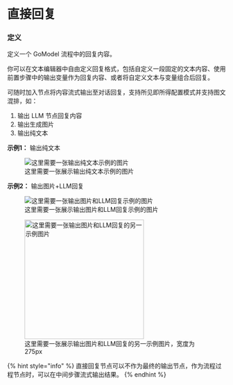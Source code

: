 # 直接回复
### 定义

定义一个 GoModel 流程中的回复内容。

你可以在文本编辑器中自由定义回复格式，包括自定义一段固定的文本内容、使用前置步骤中的输出变量作为回复内容、或者将自定义文本与变量组合后回复。

可随时加入节点将内容流式输出至对话回复，支持所见即所得配置模式并支持图文混排，如：

1. 输出 LLM 节点回复内容
2. 输出生成图片
3. 输出纯文本

**示例1：** 输出纯文本

<figure>
  <img src="../../../path/to/output_example.png" alt="这里需要一张输出纯文本示例的图片">
  <figcaption>这里需要一张展示输出纯文本示例的图片</figcaption>
</figure>

**示例2：** 输出图片+LLM回复

<figure>
  <img src="../../../path/to/image_llm_example.png" alt="这里需要一张输出图片和LLM回复示例的图片">
  <figcaption>这里需要一张展示输出图片和LLM回复示例的图片</figcaption>
</figure>

<figure>
  <img src="../../../path/to/image_llm_example_2.png" alt="这里需要一张输出图片和LLM回复的另一示例图片" width="275">
  <figcaption>这里需要一张展示输出图片和LLM回复的另一示例图片，宽度为275px</figcaption>
</figure>

{% hint style="info" %}
直接回复节点可以不作为最终的输出节点，作为流程过程节点时，可以在中间步骤流式输出结果。
{% endhint %}
